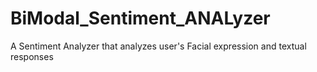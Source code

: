 # BiModal_Sentiment_ANALyzer
A Sentiment Analyzer that analyzes user's Facial expression and textual responses
